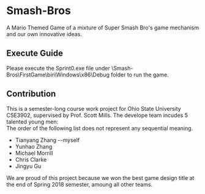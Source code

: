 # Smash-Bros
A Mario Themed Game of a mixture of Super Smash Bro's game mechanism and our own innovative ideas.

## Execute Guide
Please execute the Sprint0.exe file under \Smash-Bros\FirstGame\bin\Windows\x86\Debug folder to run the game.

## Contribution
This is a semester-long course work project for Ohio State University CSE3902, supervised by Prof. Scott Mills. The develope team incudes 5 talented young men:<br>
The order of the following list does not represent any sequential meaning.<br>
<ul>
<li>Tianyang Zhang --myself<br>
<li>Yunhao Zhang<br>
<li>Michael Morrill<br>
<li>Chris Clarke<br>
<li>Jingyu Gu<br>
</ul>

We are proud of this project because we won the best game design title at the end of Spring 2018 semester, amoung all other teams.
